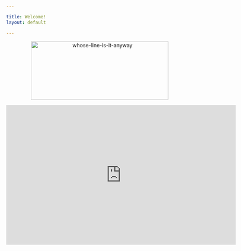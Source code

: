 ```yaml
---

title: Welcome!
layout: default

---
```



<p style="text-align:center;"><img class="alignnone size-full wp-image-67" src="https://whoselineclub.files.wordpress.com/2016/12/whose-line-is-it-anyway.png" alt="whose-line-is-it-anyway" width="371" height="158" /></p>
<p align="center"><iframe src="https://player.twitch.tv/?autoplay=false&#038;muted=false&#038;channel=whoselineclub" width="620" height="378" frameborder="0" scrolling="no" allowfullscreen></iframe></p>
